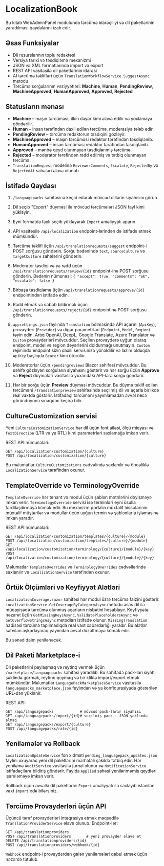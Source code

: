 # LocalizationBook

Bu kitab WebAdminPanel modulunda tərcümə idarəçiliyi və dil paketlərinin yaradılması qaydalarını izah edir.

## Əsas Funksiyalar
- Dil resurslarının toplu redaktəsi
- Versiya tarixi və təsdiqləmə mexanizmi
- JSON və XML formatlarında import və export
- REST API vasitəsilə dil paketlərinin idarəsi
- AI tərcümə təklifləri üçün `TranslationWorkflowService.SuggestAsync` metodu
- Tərcümə sorğularının vəziyyətləri: **Machine**, **Human**, **PendingReview**, **MachineApproved**, **HumanApproved**, **Approved**, **Rejected**

## Statusların mənası
- **Machine** – maşın tərcüməsi, ilkin dəyər kimi əlavə edilir və yoxlamaya göndərilir.
- **Human** – insan tərəfindən daxil edilən tərcümə, moderasiya tələb edir.
- **PendingReview** – tərcümə redaktorun təsdiqini gözləyir.
- **MachineApproved** – maşın tərcüməsi redaktor tərəfindən təsdiqlənib.
- **HumanApproved** – insan tərcüməsi redaktor tərəfindən təsdiqlənib.
- **Approved** – mənbə qeyd olunmayan təsdiqlənmiş tərcümə.
- **Rejected** – moderator tərəfindən rədd edilmiş və tətbiq olunmayan tərcümə.
- `TranslationRequest` modelinə `ReviewerComments`, `Escalate`, `RejectedBy` və `RejectedAt` sahələri əlavə olunub


## İstifadə Qaydası
1. `/languagepacks` səhifəsinə keçid edərək mövcud dillərin siyahısını görün.
2. Dil seçib "Export" düyməsi ilə mövcud tərcümələri JSON fayl kimi yükləyin.
3. Eyni formatda faylı seçib yükləyərək `Import` əməliyyatı aparın.
4. API vasitəsilə `/api/localization` endpoint-lərindən də istifadə etmək mümkündür.
5. Tərcümə təklifi üçün `/api/translationrequests/suggest` endpoint-i POST sorğusu göndərin.
   Sorğu bədənində `text`, `sourceCulture` və `targetCulture` sahələrini göndərin.
6. Moderator təsdiqi və ya rədd üçün `/api/translationrequests/review/{id}` endpoint-inə POST sorğusu göndərin.
   Bədənin nümunəsi:
   `{ "accept": true, "comments": "ok", "escalate": false }`
7. Birbaşa təsdiqləmə üçün `/api/translationrequests/approve/{id}` endpointindən istifadə edin.
8. Rədd etmək və səbəb bildirmək üçün `/api/translationrequests/reject/{id}` endpointinə POST sorğusu göndərin.
9. `appsettings.json` faylında `Translation` bölməsində API açarını (`ApiKey`),
   provayderi (`Provider`) və digər parametrləri (`Endpoint`, `Model`, `Region`)
   təyin edin. Artıq OpenAI, DeepL, Google Translate, Azure Translator və
   `Custom` provayderləri mövcuddur. Seçilən provayderə uyğun olaraq endpoint,
   model və region dəyərlərini doldurmağı unutmayın. `Custom` rejimində endpoint
   sizin daxili servisinizə yönəldilir və lazım olduqda `ApiKey` başlıqda `Bearer`
   kimi ötürülür.

10. Moderatorlar üçün `/pendingreviews` Blazor səhifəsi mövcuddur. Bu səhifə
    gözləyən sorğuların siyahısını göstərir və hər sorğu üçün **Approve** və
    **Reject** düymələri vasitəsilə yuxarıdakı API-lərə sorğu göndərir.
11. Hər bir sorğu üçün **Preview** düyməsi mövcuddur. Bu düymə təklif edilən
    tərcüməni `/translationpreview` səhifəsində seçilmiş dil və açarla birlikdə
    real vaxtda göstərir. İstifadəçi tərcüməni yayımlamadan əvvəl necə
    göründüyünü sınaqdan keçirə bilir.

## CultureCustomization servisi

Yeni `CultureCustomizationService` hər dil üçün font ailəsi, ölçü miqyası və
`TextDirection` (LTR və ya RTL) kimi parametrləri saxlamağa imkan verir.

REST API nümunələri:

```
GET /api/localization/customization/{culture}
POST /api/localization/customization/{culture}
```

Bu məlumatlar `CultureCustomizations` cədvəlində saxlanılır və öncəliklə
`LocalizationService` tərəfindən oxunur.

## TemplateOverride və TerminologyOverride

`TemplateOverride` hər tenant və modul üçün şablon mətnlərini dəyişməyə imkan
verir. `TerminologyOverride` servisi isə terminləri eyni üsulla
fərdiləşdirməyə kömək edir. Bu mexanizm portalın müxtəlif hissələrinin
müxtəlif müştərilər və modullar üçün uyğun termin və şablonlarla işləməsinə
imkan yaradır.

REST API nümunələri:

```
GET /api/localization/customization/templates/{culture}/{module}
POST /api/localization/customization/templates/{culture}/{module}
GET /api/localization/customization/terminology/{culture}/{module}/{key}
POST /api/localization/customization/terminology/{culture}/{module}/{key}
```

Məlumatlar `TemplateOverrides` və `TerminologyOverrides` cədvəllərində
saxlanılır və `LocalizationService` tərəfindən oxunur.

## Örtük Ölçümləri və Keyfiyyət Alətləri

`LocalizationCoverage.razor` səhifəsi hər modul üzrə tərcümə faizini göstərir.
`LocalizationService.GetCoverageByCategoryAsync` metodu əsas dil ilə
müqayisədə tərcümə olunmuş açarların nisbətini hesablayır. Keyfiyyətə nəzarət
üçün `GetMissingKeysAsync`, `ValidatePlaceholdersAsync` və
`GetOverflowStringsAsync` metodları istifadə olunur. `MissingTranslation`
hadisəsi tərcümə tapılmadıqda real vaxt xəbərdarlığı yaradır. Bu alətlər
səhvləri aşkarlayaraq yayımdan əvvəl düzəltməyə kömək edir.

Bu sənəd daim yenilənəcək.

## Dil Paketi Marketplace-i
Dil paketlərini paylaşmaq və reytinq vermək üçün `/marketplace/languagepacks` səhifəsi yaradılıb. Bu səhifədə pack-ları siyahı şəklində görmək, reytinq qoymaq və bir kliklə import/export etmək mümkündür. Məlumatlar `LanguagePackMarketplaceService` vasitəsilə `languagepacks_marketplace.json` faylından və ya konfiqurasiyada göstərilən URL-dən yüklənir.

REST API:
```
GET /api/languagepacks            # mövcud pack-ların siyahısı
GET /api/languagepacks/import/{id}# seçilmiş pack-ı JSON şəklində almaq
GET /api/languagepacks/export/{culture}
POST /api/languagepacks/rate/{id}
```

## Yeniləmələr və Rollback
`LocalizationUpdateService` fon xidməti `pending_languagepack_updates.json` faylını oxuyaraq yeni dil paketlərini mərhələli şəkildə tətbiq edir. Hər yeniləmə `AuditService` vasitəsilə jurnal olunur və `NotificationService` istifadəçilərə bildiriş göndərir. Faylda `Applied` sahəsi yenilənməmiş qeydləri işarələməyə imkan verir.

Rollback üçün əvvəlki dil paketlərini `Export` əməliyyatı ilə saxlayıb istənilən vaxt `Import` edə bilərsiniz.

## Tərcümə Provayderləri üçün API
Üçüncü tərəf provayderləri inteqrasiya etmək məqsədilə `TranslationProviderService` əlavə olunub. Endpoint-lər:
```
GET /api/translationproviders
POST /api/translationproviders       # yeni provayder əlavə et
DELETE /api/translationproviders/{id}
POST /api/translationproviders/webhook/{id}
```
`Webhook` endpoint-i provayderdən gələn yeniləmələri qəbul etmək üçün nəzərdə tutulub.
